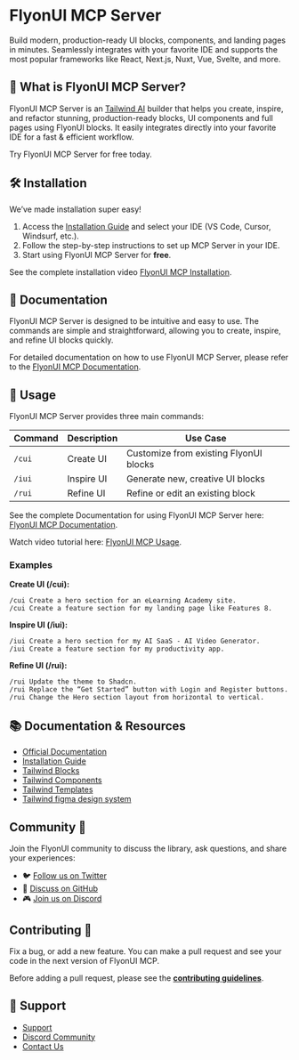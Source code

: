 # FlyonUI MCP Server

Build modern, production-ready UI blocks, components, and landing pages in minutes. Seamlessly integrates with your favorite IDE and supports the most popular frameworks like React, Next.js, Nuxt, Vue, Svelte, and more.

## 🚀 What is FlyonUI MCP Server?

FlyonUI MCP Server is an [Tailwind AI](https://flyonui.com/mcp) builder that helps you create, inspire, and refactor stunning, production-ready blocks, UI components and full pages using FlyonUI blocks. It easily integrates directly into your favorite IDE for a fast & efficient workflow. 

Try FlyonUI MCP Server for free today.

## 🛠️ Installation

We’ve made installation super easy!

1. Access the [Installation Guide](https://flyonui.com/mcp/onboarding) and select your IDE (VS Code, Cursor, Windsurf, etc.).
2. Follow the step-by-step instructions to set up MCP Server in your IDE.
3. Start using FlyonUI MCP Server for **free**.

See the complete installation video [FlyonUI MCP Installation](https://youtu.be/Q4VTEzMjBVU).

## 📒 Documentation 

FlyonUI MCP Server is designed to be intuitive and easy to use. The commands are simple and straightforward, allowing you to create, inspire, and refine UI blocks quickly.

For detailed documentation on how to use FlyonUI MCP Server, please refer to the [FlyonUI MCP Documentation](https://flyonui.com/docs/pro/mcp).

## 🔧 Usage

FlyonUI MCP Server provides three main commands:

| Command | Description | Use Case |
|---------|-------------|----------|
| `/cui`  | Create UI    | Customize from existing FlyonUI blocks |
| `/iui`  | Inspire UI   | Generate new, creative UI blocks |
| `/rui`  | Refine UI    | Refine or edit an existing block |

See the complete Documentation for using FlyonUI MCP Server here: [FlyonUI MCP Documentation](https://flyonui.com/docs/pro/mcp).

Watch video tutorial here:  [FlyonUI MCP Usage](https://www.youtube.com/watch?v=6YHqsPTOQ4Q).

### Examples

**Create UI (/cui):**
```
/cui Create a hero section for an eLearning Academy site.
/cui Create a feature section for my landing page like Features 8.
```

**Inspire UI (/iui):**

```
/iui Create a hero section for my AI SaaS - AI Video Generator.
/iui Create a feature section for my productivity app.
```

**Refine UI (/rui):**

```
/rui Update the theme to Shadcn.
/rui Replace the “Get Started” button with Login and Register buttons.
/rui Change the Hero section layout from horizontal to vertical.
```

## 📚 Documentation & Resources

- [Official Documentation](https://flyonui.com/docs/pro/mcp)
- [Installation Guide](https://flyonui.com/mcp/onboarding)
- [Tailwind Blocks](https://flyonui.com/blocks)
- [Tailwind Components](https://flyonui.com)
- [Tailwind Templates](https://flyonui.com/templates)
- [Tailwind figma design system](https://flyonui.com/figma)

## Community 🤝

Join the FlyonUI community to discuss the library, ask questions, and share your experiences:

- 🐦 [Follow us on Twitter](https://x.com/flyonui)
- 💬 [Discuss on GitHub](https://github.com/themeselection/flyonui-mcp/discussions)
- 🎮 [Join us on Discord](https://discord.com/invite/kBHkY7DekX)

## Contributing 📝

Fix a bug, or add a new feature. You can make a pull request and see your code in the next version of FlyonUI MCP.

Before adding a pull request, please see the **[contributing guidelines](https://github.com/themeselection/flyonui/blob/main/CONTRIBUTING.md)**.

## 💬 Support

- [Support](https://github.com/sponsors/themeselection)
- [Discord Community](https://discord.com/invite/kBHkY7DekX)
- [Contact Us](https://themeselection.com/contact-us/)
